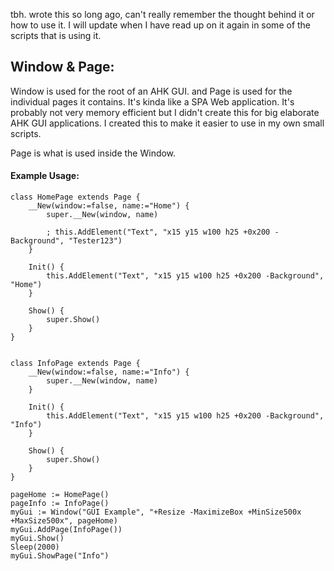 tbh. wrote this so long ago, can't really remember the thought behind it or how to use it. I will update when I have read up on it again in some of the scripts that is using it.


## Window & Page:

Window is used for the root of an AHK GUI. and Page is used for the individual pages it contains. It's kinda like a SPA Web application. It's probably not very memory efficient but I didn't create this for big elaborate AHK GUI applications. I created this to make it easier to use in my own small scripts.


Page is what is used inside the Window.

#### Example Usage:

```
class HomePage extends Page {
    __New(window:=false, name:="Home") {
        super.__New(window, name)

        ; this.AddElement("Text", "x15 y15 w100 h25 +0x200 -Background", "Tester123")
    }

    Init() {
        this.AddElement("Text", "x15 y15 w100 h25 +0x200 -Background", "Home")
    }

    Show() {
        super.Show()
    }
}


class InfoPage extends Page {
    __New(window:=false, name:="Info") {
        super.__New(window, name)
    }

    Init() {
        this.AddElement("Text", "x15 y15 w100 h25 +0x200 -Background", "Info")
    }

    Show() {
        super.Show()
    }
}

pageHome := HomePage()
pageInfo := InfoPage()
myGui := Window("GUI Example", "+Resize -MaximizeBox +MinSize500x +MaxSize500x", pageHome)
myGui.AddPage(InfoPage())
myGui.Show()
Sleep(2000)
myGui.ShowPage("Info")
```